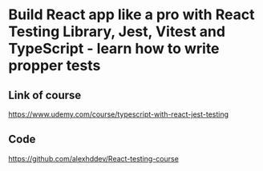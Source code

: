 # Build React app like a pro with React Testing Library, Jest, Vitest and TypeScript - learn how to write propper tests

## Link of course

<https://www.udemy.com/course/typescript-with-react-jest-testing>

## Code

<https://github.com/alexhddev/React-testing-course>
